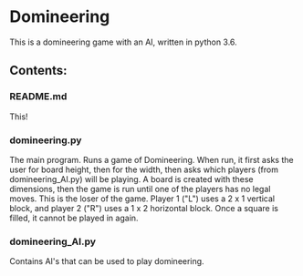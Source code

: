 # Domineering

This is a domineering game with an AI, written in python 3.6.

## Contents:

### README.md

This!

### domineering.py

The main program. Runs a game of Domineering. When run, it first asks the user for board height, then for the width, then asks which players (from domineering_AI.py) will be playing. A board is created with these dimensions, then the game is run until one of the players has no legal moves. This is the loser of the game. Player 1 ("L") uses a 2 x 1 vertical block, and player 2 ("R") uses a 1 x 2 horizontal block. Once a square is filled, it cannot be played in again.

### domineering_AI.py

Contains AI's that can be used to play domineering.